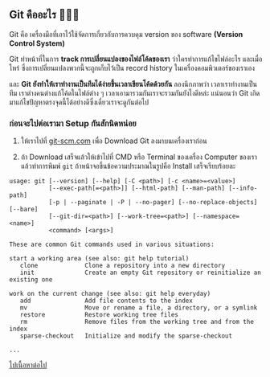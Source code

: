 ## Git คืออะไร 👨🏽‍✈️

Git คือ เครื่องมือที่เอาไว้ใช้จัดการเกี่ยวกับการควบคุม version ของ software **(Version Control System)**

Git ทำหน้าที่ในการ **track การเปลี่ยนแปลงของไฟล์โค้ดของเรา** ว่าใครทำการแก้ไขไฟล์อะไร และเมื่อไหร่ ซึ่งการเปลี่ยนแปลงพวกนี้จะถูกเก็บไว้เป็น record history ในเครื่องคอมพิวเตอร์ของเราเอง

และ **Git ยังทำให้เราทำงานเป็นทีมได้ง่ายขึ้นเวลาเขียนโค้ดด้วยกัน** ลองนึกภาพว่า เวลาเราทำงานเป็นทีม เราต่างคนต่างแก้โค้ดในไฟล์ต่าง ๆ เวลาเอามารวมกันเราจะรวมกันยังไงดีหล่ะ แน่นอนว่า Git เกิดมาแก้ไขปัญหาตรงจุดนี้ได้อย่างดีซึ่งเดี๋ยวเราจะดูกันต่อไป

### ก่อนจะไปต่อเรามา Setup กันสักนิดหน่อย

1. ให้เราไปที่ [git-scm.com](https://git-scm.com/downloads) เพื่อ Download Git ลงมาบนเครื่องเราก่อน

2. ถ้า Download เสร็จแล้วให้เข้าไปที่ CMD หรือ Terminal ของเครื่อง Computer ของเรา แล้วทำการพิมพ์ `git` ถ้าหน้าจอขึ้นข้อความประมาณในรูปคือ Install เสร็จเรียบร้อยละ

```
usage: git [--version] [--help] [-C <path>] [-c <name>=<value>]
           [--exec-path[=<path>]] [--html-path] [--man-path] [--info-path]
           [-p | --paginate | -P | --no-pager] [--no-replace-objects] [--bare]
           [--git-dir=<path>] [--work-tree=<path>] [--namespace=<name>]
           <command> [<args>]

These are common Git commands used in various situations:

start a working area (see also: git help tutorial)
   clone             Clone a repository into a new directory
   init              Create an empty Git repository or reinitialize an existing one

work on the current change (see also: git help everyday)
   add               Add file contents to the index
   mv                Move or rename a file, a directory, or a symlink
   restore           Restore working tree files
   rm                Remove files from the working tree and from the index
   sparse-checkout   Initialize and modify the sparse-checkout
   
...
```

[ไปเนื้อหาต่อไป](https://github.com/napatwongchr/intro-to-git/blob/main/lessons/2-how-git-works.md)
